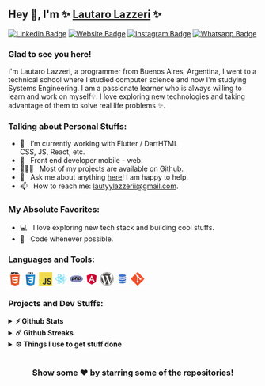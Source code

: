 ## Hey 👋, I'm ✨ [Lautaro Lazzeri](http://lautaro-lazzeri.tk) ✨

[![Linkedin Badge](https://img.shields.io/badge/-LinkedIn-0e76a8?style=flat-square&logo=Linkedin&logoColor=white)](https://www.linkedin.com/in/lautaro-lazzeri/)
[![Website Badge](https://img.shields.io/badge/Website-3b5998?style=flat-square&logo=google-chrome&logoColor=white)](http://lautaro-lazzeri.tk)
[![Instagram Badge](https://img.shields.io/badge/-Instagram-e4405f?style=flat-square&logo=Instagram&logoColor=white)](https://instagram.com/lautarolazzeri/)
[![Whatsapp Badge](https://img.shields.io/badge/Text%20Me-Whatsapp-brightgreen)](https://api.whatsapp.com/send?phone=541159333523)

### Glad to see you here! &nbsp;

I'm Lautaro Lazzeri, a programmer from Buenos Aires, Argentina, I went to a technical school where I studied computer science and now I'm studying Systems Engineering. I am a passionate learner who is always willing to learn and work on myself💡. I love exploring new technologies and taking advantage of them to solve real life problems ✨.

### Talking about Personal Stuffs:

- 🔭 &nbsp;  I’m currently working with Flutter / DartHTML <br /> CSS, JS, React, etc.
- 🚀 &nbsp; Front end developer mobile - web.
- 👨🏻‍💻 &nbsp; Most of my projects are available on [Github](https://github.com/lautarolazzeri).
- 💬 &nbsp; Ask me about anything [here](https://api.whatsapp.com/send?phone=541159333523)! I am happy to help.
- 📫 &nbsp; How to reach me: lautyylazzerii@gmail.com.

### My Absolute Favorites:

- 💻 &nbsp; I love exploring new tech stack and building cool stuffs.
- 📰 &nbsp; Code whenever possible.

### Languages and Tools:

<code><img height="27" src="https://raw.githubusercontent.com/github/explore/80688e429a7d4ef2fca1e82350fe8e3517d3494d/topics/html/html.png" alt="html"></code>
<code><img height="27" src="https://raw.githubusercontent.com/github/explore/80688e429a7d4ef2fca1e82350fe8e3517d3494d/topics/css/css.png" alt="css"></code>
<code><img height="27" src="https://raw.githubusercontent.com/github/explore/80688e429a7d4ef2fca1e82350fe8e3517d3494d/topics/javascript/javascript.png" alt="javascript"></code>
<code><img height="27" src="https://raw.githubusercontent.com/github/explore/80688e429a7d4ef2fca1e82350fe8e3517d3494d/topics/react/react.png" alt="react"></code>
<code><img height="27" src="https://raw.githubusercontent.com/github/explore/80688e429a7d4ef2fca1e82350fe8e3517d3494d/topics/php/php.png" alt="php"></code>
<code><img height="27" src="https://raw.githubusercontent.com/github/explore/80688e429a7d4ef2fca1e82350fe8e3517d3494d/topics/angular/angular.png" alt="angular"></code>
<code><img height="27" src="https://raw.githubusercontent.com/github/explore/80688e429a7d4ef2fca1e82350fe8e3517d3494d/topics/wordpress/wordpress.png" alt="wordpress"></code>
<code><img height="27" src="https://raw.githubusercontent.com/github/explore/80688e429a7d4ef2fca1e82350fe8e3517d3494d/topics/sql/sql.png" alt="sql"></code>
<code><img height="27" src="https://raw.githubusercontent.com/devicons/devicon/master/icons/git/git-original.svg" alt="git"></code>


### Projects and Dev Stuffs:

<details>	
  <summary><b>⚡ Github Stats</b></summary>

  <br />
  <img height="180em" src="https://github-readme-stats.vercel.app/api?username=lautarolazzeri&show_icons=true&hide_border=true&&count_private=true&include_all_commits=true" />
  <img height="180em" src="https://github-readme-stats.vercel.app/api/top-langs/?username=lautarolazzeri&exclude_repo=KNN-Image-Classification&show_icons=true&hide_border=true&layout=compact&langs_count=8"/>
</details>

<details>	
  <summary><b>☄️ Github Streaks</b></summary>

  <br />
  <img height="180em" src="https://github-readme-streak-stats.herokuapp.com/?user=lautarolazzeri&hide_border=true" />
</details>

<details>	
  <br />
  <summary><b>⚙️ Things I use to get stuff done</b></summary>
  	<ul>
  	    <li><b>OS:</b> Windows 10</li>
	    <li><b>Laptop: </b> Asus Tuf Gaming (i5)</li>
  	    <li><b>Browser: </b> Google Chrome</li>
	    <li><b>Code Editor:</b> VSCode - The best editor out there.</li>
	    <li><b>To Stay Updated:</b> Instagram, Google, Linkedin.</li>
	</ul>	
</details>

#

<div align="center">

### Show some ❤️ by starring some of the repositories!

</div>
